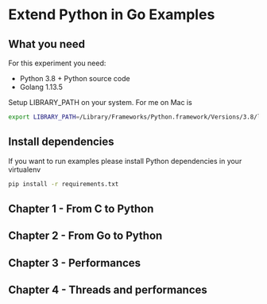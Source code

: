 # Extend Python in Go Examples

## What you need

For this experiment you need:

- Python 3.8 + Python source code
- Golang 1.13.5

Setup LIBRARY_PATH on your system. For me on Mac is

```sh
export LIBRARY_PATH=/Library/Frameworks/Python.framework/Versions/3.8/lib
```

## Install dependencies

If you want to run examples please install Python dependencies in your virtualenv

```sh
pip install -r requirements.txt
```

## Chapter 1 - From C to Python

## Chapter 2 - From Go to Python

## Chapter 3 - Performances

## Chapter 4 - Threads and performances
